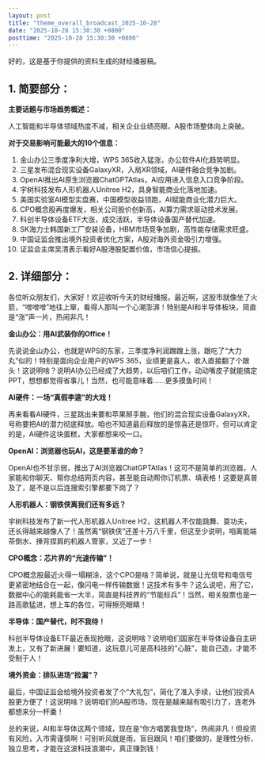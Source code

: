 ```yaml
---
layout: post
title: "theme_overall_broadcast_2025-10-28"
date: "2025-10-28 15:30:30 +0800"
posttime: "2025-10-28 15:30:30 +0800"
---
```


好的，这是基于你提供的资料生成的财经播报稿。

## 1. 简要部分：

**主要话题与市场趋势概述：**

人工智能和半导体领域热度不减，相关企业业绩亮眼，A股市场整体向上突破。

**对于交易影响可能最大的10个信息：**

1.  金山办公三季度净利大增，WPS 365收入猛涨，办公软件AI化趋势明显。
2.  三星发布混合现实设备GalaxyXR，入局XR领域，AI硬件融合竞争加剧。
3.  OpenAI推出AI原生浏览器ChatGPTAtlas，AI应用进入信息入口竞争阶段。
4.  宇树科技发布人形机器人Unitree H2，具身智能商业化落地加速。
5.  美国实验室AI模型实盘赛，中国模型收益领跑，AI赋能商业化潜力巨大。
6.  CPO概念股再度爆发，相关公司股价创新高，AI算力需求驱动技术发展。
7.  科创半导体设备ETF大涨，成交活跃，半导体设备国产替代加速。
8.  SK海力士韩国新工厂安装设备，HBM市场竞争加剧，高性能存储需求旺盛。
9.  中国证监会推出境外投资者优化方案，A股对海外资金吸引力增强。
10. 证监会主席吴清表示看好A股港股配置价值，市场信心提振。

## 2. 详细部分：

各位听众朋友们，大家好！欢迎收听今天的财经播报。最近啊，这股市就像坐了火箭，“噌噌噌”地往上窜，看得人那叫一个心潮澎湃！特别是AI和半导体板块，简直是“涨”声一片，热闹非凡！

**金山办公：用AI武装你的Office！**

先说说金山办公，也就是WPS的东家，三季度净利润蹭蹭上涨，跟吃了“大力丸”似的！特别是面向企业用户的WPS 365，业绩更是喜人，收入直接翻了个跟头！这说明啥？说明AI办公已经成了大趋势，以后咱们工作，动动嘴皮子就能搞定PPT，想想都觉得省事儿！当然，也可能意味着......更多摸鱼时间！

**AI硬件：一场“真假李逵”的大戏！**

再来看看AI硬件，三星跳出来要和苹果掰手腕，他们的混合现实设备GalaxyXR，号称要把AI的潜力彻底释放。咱也不知道最后释放的是惊喜还是惊吓，但可以肯定的是，AI硬件这块蛋糕，大家都想来咬一口。

**OpenAI：浏览器也玩AI，这是要革谁的命？**

OpenAI也不甘示弱，推出了AI浏览器ChatGPTAtlas！这可不是简单的浏览器，人家能和你聊天、帮你总结网页内容，甚至能自动帮你订机票、填表格！这要是真普及了，是不是以后连搜索引擎都要下岗了？

**人形机器人：钢铁侠离我们还有多远？**

宇树科技发布了新一代人形机器人Unitree H2，这机器人不仅能跳舞、耍功夫，还长得越来越像人了！虽然离“钢铁侠”还差十万八千里，但这至少说明，咱离能端茶倒水、捶背捏肩的机器人管家，又近了一步！

**CPO概念：芯片界的“光速传输”！**

CPO概念股最近火得一塌糊涂，这个CPO是啥？简单说，就是让光信号和电信号更紧密地结合在一起，像闪电一样传输数据！这技术有多牛？这么说吧，用了它，数据中心的能耗能省一大半，简直是科技界的“节能标兵”！当然，相关股票也是一路高歌猛进，想上车的各位，可得擦亮眼睛！

**半导体：国产替代，时不我待！**

科创半导体设备ETF最近表现抢眼，这说明啥？说明咱们国家在半导体设备自主研发上，又有了新进展！要知道，这玩意儿可是高科技的“心脏”，能自己造，才能不受制于人！

**境外资金：排队进场“捡漏”？**

最后，中国证监会给境外投资者发了个“大礼包”，简化了准入手续，让他们投资A股更方便了！这说明啥？说明咱们的A股市场，现在是越来越有吸引力了，连老外都想来分一杯羹！

总的来说，AI和半导体这两个领域，现在是“你方唱罢我登场”，热闹非凡！但投资有风险，入市需谨慎啊！可别听风就是雨，盲目跟风！咱们要做的，是理性分析、独立思考，才能在这波科技浪潮中，真正赚到钱！